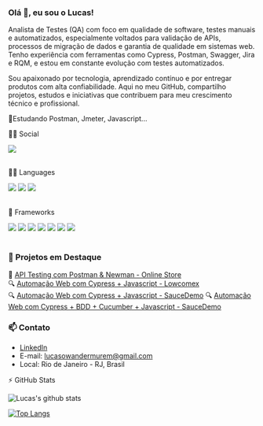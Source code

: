 ### Olá 👋, eu sou o Lucas!

Analista de Testes (QA) com foco em qualidade de software, testes manuais e automatizados, especialmente voltados para validação de APIs, processos de migração de dados e garantia de qualidade em sistemas web.
Tenho experiência com ferramentas como Cypress, Postman, Swagger, Jira e RQM, e estou em constante evolução com testes automatizados.

Sou apaixonado por tecnologia, aprendizado contínuo e por entregar produtos com alta confiabilidade. Aqui no meu GitHub, compartilho projetos, estudos e iniciativas que contribuem para meu crescimento técnico e profissional.

🌱Estudando Postman, Jmeter, Javascript...

👨👩 Social
<div style:align:right>
  <a href = "https://www.linkedin.com/in/lucaswander/">
    <img src = "https://img.shields.io/badge/lucaswander-%230077B5.svg?&style=&logo=linkedin&logoColor=white">
  </a>
</div><br>

👩‍💻 Languages
<div style:align-right>
  <img src = "https://img.shields.io/badge/HTML5-E34F26?style=&logo=html5&logoColor=white">
  <img src = "https://img.shields.io/badge/CSS3-1572B6?style=&logo=css3&logoColor=white">
  <img src = "https://img.shields.io/badge/JavaScript-F7DF1E?style=&logo=javascript&logoColor=black">
</div><br> 
 
  🚀 Frameworks 
<div style:align-right>
  <img src = "https://img.shields.io/badge/cypress-43853D?style=&logo=cypress&logoColor=white">
  <img src = "https://img.shields.io/badge/postman-43853D?style=&logo=postman&logoColor=white">
  <img src = "https://img.shields.io/badge/jmeter-43853D?style=&logo=node-dot-js&logoColor=white">
  <img src = "https://img.shields.io/badge/Node.js-43853D?style=&logo=node-dot-js&logoColor=white">
  <img src = "https://img.shields.io/badge/npm-CB3837?style=&logo=npm&logoColor=white">
  <img src = "https://img.shields.io/badge/Yarn-2C8EBB?style=&logo=yarn&logoColor=white">
  <img src = "https://img.shields.io/badge/Git-F05032?style=&logo=git&logoColor=white">
</div><br>

### 📂 Projetos em Destaque

🧪 [API Testing com Postman & Newman - Online Store](https://github.com/LucasWandermurem/online-store-postman-api)  
🔍 [Automação Web com Cypress + Javascript - Lowcomex](https://github.com/LucasWandermurem/lowcomex-cypress-web)  
🔍 [Automação Web com Cypress + Javascript - SauceDemo](https://github.com/LucasWandermurem/sauce-demo-cypress-web)
🔍 [Automação Web com Cypress + BDD + Cucumber + Javascript - SauceDemo](https://github.com/LucasWandermurem/sauce-demo-cypress-web-bdd)
<!--📁 [Casos de Teste - Projeto Exemplo](https://github.com/seuusuario/test-case-documentation)-->

### 📫 Contato

- [LinkedIn](https://www.linkedin.com/in/lucaswandermurem)
- E-mail: lucasowandermurem@gmail.com
- Local: Rio de Janeiro - RJ, Brasil

⚡ GitHub Stats <br>

![Lucas's github stats](https://github-readme-stats.vercel.app/api?username=LucasWandermurem&hide=issues&show_icons=true&theme=merko&show_owner)

[![Top Langs](https://github-readme-stats.vercel.app/api/top-langs/?username=LucasWandermurem&layout=compact)](https://github.com/LucasWandermurem/github-readme-stats)

<!-- <a href="https://github.com/LucasWandermurem/github-readme-stats">
  <img align="center" src="https://github-readme-stats.vercel.app/api/pin/?username=LucasWandermurem&repo=github-readme-stats" />
</a>
<a href="https://github.com/LucasWandermurem/portfolio">
  <img align="center" src="https://github-readme-stats.vercel.app/api/pin/?username=LucasWandermurem&repo=portfolio" />
</a> -->

<!--
**LucasWandermurem/LucasWandermurem** is a ✨ _special_ ✨ repository because its `README.md` (this file) appears on your GitHub profile.

Here are some ideas to get you started:

- 🔭 I’m currently working on ...
- 🌱 I’m currently learning ...
- 👯 I’m looking to collaborate on ...
- 🤔 I’m looking for help with ...
- 💬 Ask me about ...
- 📫 How to reach me: ...
- 😄 Pronouns: ...
- ⚡ Fun fact: ...
-->
